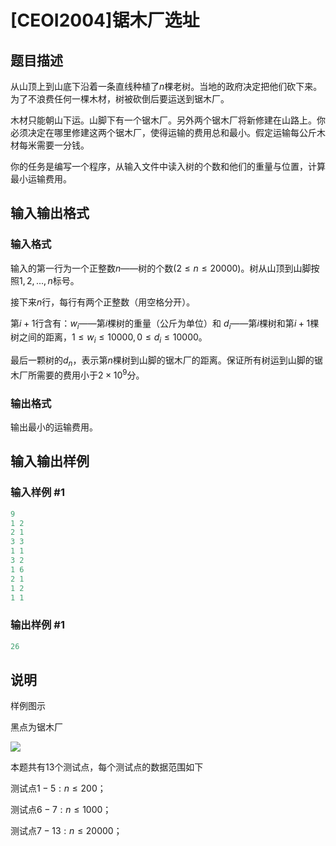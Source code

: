 # [CEOI2004]锯木厂选址

## 题目描述

从山顶上到山底下沿着一条直线种植了$n$棵老树。当地的政府决定把他们砍下来。为了不浪费任何一棵木材，树被砍倒后要运送到锯木厂。

木材只能朝山下运。山脚下有一个锯木厂。另外两个锯木厂将新修建在山路上。你必须决定在哪里修建这两个锯木厂，使得运输的费用总和最小。假定运输每公斤木材每米需要一分钱。

你的任务是编写一个程序，从输入文件中读入树的个数和他们的重量与位置，计算最小运输费用。

## 输入输出格式

### 输入格式

输入的第一行为一个正整数$n$——树的个数$(2≤n≤20000)$。树从山顶到山脚按照$1,2,...,n$标号。

接下来$n$行，每行有两个正整数（用空格分开）。

第$i+1$行含有：$w_i$——第$i$棵树的重量（公斤为单位）和 $d_i$——第$i$棵树和第$i+1$棵树之间的距离，$1≤w_i≤10000,0≤d_i≤10000$。

最后一颗树的$d_n$，表示第$n$棵树到山脚的锯木厂的距离。保证所有树运到山脚的锯木厂所需要的费用小于$2×10^9$分。

### 输出格式

输出最小的运输费用。

## 输入输出样例

### 输入样例 #1

```cpp
9 
1 2 
2 1 
3 3 
1 1 
3 2 
1 6 
2 1 
1 2 
1 1

```
### 输出样例 #1

```cpp
26
```


## 说明

样例图示

黑点为锯木厂

![](https://cdn.luogu.com.cn/upload/pic/16339.png)

本题共有$13$个测试点，每个测试点的数据范围如下

测试点$1-5:n≤200$；

测试点$6-7:n≤1000$；

测试点$7-13:n≤20000$；

